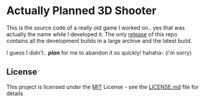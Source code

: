 # Actually Planned 3D Shooter

This is the source code of a really old game I worked on.. yes that was actually the name while I developed it. The only [release](https://github.com/JovannMC/Actually-Planned-3D-Shooter/releases) of this repo contains all the development builds in a large archive and the latest build.

I guess I didn't.. **_plan_** for me to abandon it so quickly! hahaha- (i'm sorry)

## License
This project is licensed under the [MIT](https://opensource.org/license/mit/) License - see the [LICENSE.md](LICENSE.md) file for details
